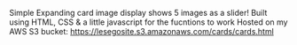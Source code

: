 Simple Expanding card image display shows 5 images as a slider! 
Built using HTML, CSS & a little javascript for the fucntions to work 
Hosted on my AWS S3 bucket: https://lesegosite.s3.amazonaws.com/cards/cards.html
